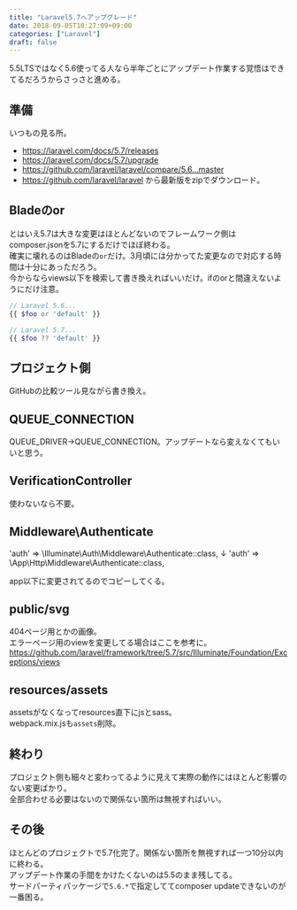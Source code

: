 ```yaml
---
title: "Laravel5.7へアップグレード"
date: 2018-09-05T10:27:09+09:00
categories: ["Laravel"]
draft: false
---
```


5.5LTSではなく5.6使ってる人なら半年ごとにアップデート作業する覚悟はできてるだろうからさっさと進める。

## 準備
いつもの見る所。

- https://laravel.com/docs/5.7/releases
- https://laravel.com/docs/5.7/upgrade
- https://github.com/laravel/laravel/compare/5.6...master
- https://github.com/laravel/laravel から最新版をzipでダウンロード。

## Bladeのor
とはいえ5.7は大きな変更はほとんどないのでフレームワーク側はcomposer.jsonを5.7にするだけでほぼ終わる。   
確実に壊れるのはBladeの`or`だけ。3月頃には分かってた変更なので対応する時間は十分にあっただろう。  
今からならviews以下を検索して書き換えればいいだけ。ifのorと間違えないようにだけ注意。

```php
// Laravel 5.6...
{{ $foo or 'default' }}

// Laravel 5.7...
{{ $foo ?? 'default' }}
```

## プロジェクト側
GitHubの比較ツール見ながら書き換え。

## QUEUE_CONNECTION
QUEUE_DRIVER→QUEUE_CONNECTION。アップデートなら変えなくてもいいと思う。

## VerificationController
使わないなら不要。

## Middleware\Authenticate
'auth' => \Illuminate\Auth\Middleware\Authenticate::class,
↓
'auth' => \App\Http\Middleware\Authenticate::class,

app以下に変更されてるのでコピーしてくる。

## public/svg
404ページ用とかの画像。  
エラーページ用のviewを変更してる場合はここを参考に。  
https://github.com/laravel/framework/tree/5.7/src/Illuminate/Foundation/Exceptions/views

## resources/assets
assetsがなくなってresources直下にjsとsass。  
webpack.mix.jsも`assets`削除。

## 終わり
プロジェクト側も細々と変わってるように見えて実際の動作にはほとんど影響のない変更ばかり。  
全部合わせる必要はないので関係ない箇所は無視すればいい。

## その後
ほとんどのプロジェクトで5.7化完了。関係ない箇所を無視すれば一つ10分以内に終わる。  
アップデート作業の手間をかけたくないのは5.5のまま残してる。  
サードパーティパッケージで`5.6.*`で指定しててcomposer updateできないのが一番困る。
